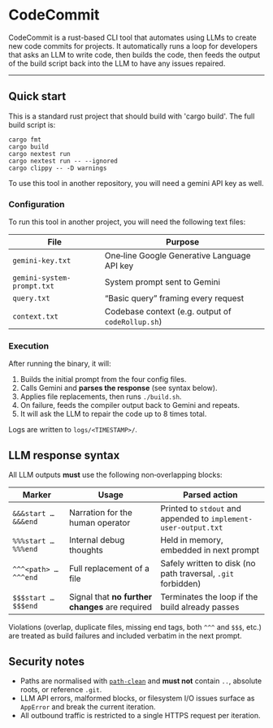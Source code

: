 # CodeCommit

CodeCommit is a rust-based CLI tool that automates using LLMs to create new
code commits for projects. It automatically runs a loop for developers that
asks an LLM to write code, then builds the code, then feeds the output of the
build script back into the LLM to have any issues repaired.

---

## Quick start

This is a standard rust project that should build with 'cargo build'. The full
build script is:

```
cargo fmt
cargo build
cargo nextest run
cargo nextest run -- --ignored
cargo clippy -- -D warnings
```

To use this tool in another repository, you will need a gemini API key as well.

### Configuration

To run this tool in another project, you will need the following text files:

| File | Purpose |
|------|---------|
| `gemini-key.txt` | One‑line Google Generative Language API key |
| `gemini-system-prompt.txt` | System prompt sent to Gemini |
| `query.txt` | “Basic query” framing every request |
| `context.txt` | Codebase context (e.g. output of `codeRollup.sh`) |

### Execution

After running the binary, it will:

1. Builds the initial prompt from the four config files.  
2. Calls Gemini and **parses the response** (see syntax below).  
3. Applies file replacements, then runs `./build.sh`.  
4. On failure, feeds the compiler output back to Gemini and repeats.
5. It will ask the LLM to repair the code up to 8 times total.

Logs are written to `logs/<TIMESTAMP>/`.

## LLM response syntax

All LLM outputs **must** use the following non‑overlapping blocks:

| Marker | Usage | Parsed action |
|--------|-------|---------------|
| `&&&start … &&&end` | Narration for the human operator | Printed to `stdout` and appended to `implement-user-output.txt` |
| `%%%start … %%%end` | Internal debug thoughts | Held in memory, embedded in next prompt |
| `^^^<path> … ^^^end` | Full replacement of a file | Safely written to disk (no path traversal, `.git` forbidden) |
| `$$$start … $$$end` | Signal that **no further changes** are required | Terminates the loop if the build already passes |

Violations (overlap, duplicate files, missing end tags, both `^^^` and `$$$`,
etc.) are treated as build failures and included verbatim in the next prompt.

## Security notes

* Paths are normalised with [`path-clean`](https://docs.rs/path-clean) and **must not**
  contain `..`, absolute roots, or reference `.git`.
* LLM API errors, malformed blocks, or filesystem I/O issues surface as
  `AppError` and break the current iteration.
* All outbound traffic is restricted to a single HTTPS request per iteration.
